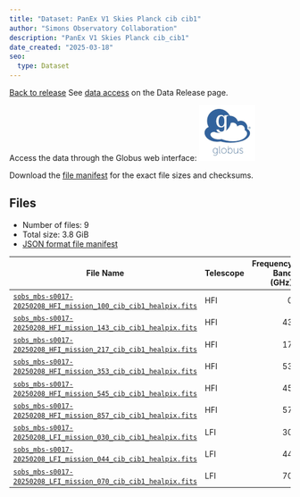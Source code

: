 ```yaml
---
title: "Dataset: PanEx V1 Skies Planck cib cib1"
author: "Simons Observatory Collaboration"
description: "PanEx V1 Skies Planck cib_cib1"
date_created: "2025-03-18"
seo:
  type: Dataset
---
```


[Back to release](./panexv1-planck.html#datasets)
See [data access](./panexv1-planck.html#data-access) on the Data Release page.

Access the data through the Globus web interface: [![Download via Globus](images/globus-logo.png)](https://app.globus.org/file-manager?origin_id=53b2a147-ae9d-4bbf-9d18-3b46d133d4bb&origin_path=%2Fpanexp_v1_planck%2Fcib_cib1%2F)

Download the [file manifest](https://g-0a470a.6b7bd8.0ec8.data.globus.org/panexp_v1_planck/cib_cib1/manifest.json) for the exact file sizes and checksums.

## Files

- Number of files: 9
- Total size: 3.8 GiB
- [JSON format file manifest](https://g-0a470a.6b7bd8.0ec8.data.globus.org/panexp_v1_planck/cib_cib1/manifest.json)

|                                                                                               File Name                                                                                                | Telescope | Frequency Band (GHz) | Pixelization |   Size    |
| ------------------------------------------------------------------------------------------------------------------------------------------------------------------------------------------------------ | --------- | -------------------: | ------------ | --------- |
| [`sobs_mbs-s0017-20250208_HFI_mission_100_cib_cib1_healpix.fits`](https://g-456d30.0ed28.75bc.data.globus.org/panexp_v1_planck/cib_cib1/sobs_mbs-s0017-20250208_HFI_mission_100_cib_cib1_healpix.fits) | HFI       |                    0 | healpix      | 576.0 MiB |
| [`sobs_mbs-s0017-20250208_HFI_mission_143_cib_cib1_healpix.fits`](https://g-456d30.0ed28.75bc.data.globus.org/panexp_v1_planck/cib_cib1/sobs_mbs-s0017-20250208_HFI_mission_143_cib_cib1_healpix.fits) | HFI       |                   43 | healpix      | 576.0 MiB |
| [`sobs_mbs-s0017-20250208_HFI_mission_217_cib_cib1_healpix.fits`](https://g-456d30.0ed28.75bc.data.globus.org/panexp_v1_planck/cib_cib1/sobs_mbs-s0017-20250208_HFI_mission_217_cib_cib1_healpix.fits) | HFI       |                   17 | healpix      | 576.0 MiB |
| [`sobs_mbs-s0017-20250208_HFI_mission_353_cib_cib1_healpix.fits`](https://g-456d30.0ed28.75bc.data.globus.org/panexp_v1_planck/cib_cib1/sobs_mbs-s0017-20250208_HFI_mission_353_cib_cib1_healpix.fits) | HFI       |                   53 | healpix      | 576.0 MiB |
| [`sobs_mbs-s0017-20250208_HFI_mission_545_cib_cib1_healpix.fits`](https://g-456d30.0ed28.75bc.data.globus.org/panexp_v1_planck/cib_cib1/sobs_mbs-s0017-20250208_HFI_mission_545_cib_cib1_healpix.fits) | HFI       |                   45 | healpix      | 576.0 MiB |
| [`sobs_mbs-s0017-20250208_HFI_mission_857_cib_cib1_healpix.fits`](https://g-456d30.0ed28.75bc.data.globus.org/panexp_v1_planck/cib_cib1/sobs_mbs-s0017-20250208_HFI_mission_857_cib_cib1_healpix.fits) | HFI       |                   57 | healpix      | 576.0 MiB |
| [`sobs_mbs-s0017-20250208_LFI_mission_030_cib_cib1_healpix.fits`](https://g-456d30.0ed28.75bc.data.globus.org/panexp_v1_planck/cib_cib1/sobs_mbs-s0017-20250208_LFI_mission_030_cib_cib1_healpix.fits) | LFI       |                   30 | healpix      | 144.0 MiB |
| [`sobs_mbs-s0017-20250208_LFI_mission_044_cib_cib1_healpix.fits`](https://g-456d30.0ed28.75bc.data.globus.org/panexp_v1_planck/cib_cib1/sobs_mbs-s0017-20250208_LFI_mission_044_cib_cib1_healpix.fits) | LFI       |                   44 | healpix      | 144.0 MiB |
| [`sobs_mbs-s0017-20250208_LFI_mission_070_cib_cib1_healpix.fits`](https://g-456d30.0ed28.75bc.data.globus.org/panexp_v1_planck/cib_cib1/sobs_mbs-s0017-20250208_LFI_mission_070_cib_cib1_healpix.fits) | LFI       |                   70 | healpix      | 144.0 MiB |
